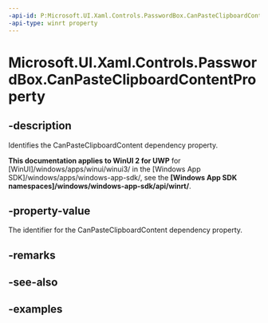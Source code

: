 ```yaml
---
-api-id: P:Microsoft.UI.Xaml.Controls.PasswordBox.CanPasteClipboardContentProperty
-api-type: winrt property
---
```


<!-- Property syntax.
public DependencyProperty CanPasteClipboardContentProperty { get; }
-->

# Microsoft.UI.Xaml.Controls.PasswordBox.CanPasteClipboardContentProperty

## -description

Identifies the CanPasteClipboardContent dependency property.

**This documentation applies to WinUI 2 for UWP** for [WinUI]/windows/apps/winui/winui3/ in the [Windows App SDK]/windows/apps/windows-app-sdk/, see the **[Windows App SDK namespaces]/windows/windows-app-sdk/api/winrt/**.

## -property-value

The identifier for the CanPasteClipboardContent dependency property.

## -remarks

## -see-also

## -examples

